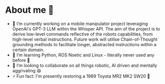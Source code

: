 # About me 🫠

- 🔭 I’m currently working on a mobile manipulator project leveraging OpenAI's GPT-3 LLM within the Whisper API. The aim of the project is to derive low-level commands reflective of the robots capabilities, from high-level verbal instructions. Future work will utilise Chain-of-Thought grounding methods to facilitate longer, abstracted instructions within a certain domain.
- 🌱 I’m learning Python, ROS Noetic and Linux - literally never used any before 🥸
- 👯 I’m looking to collaborate on all things robotic, AI driven and mentally aggrivating 😆
- ⚡ Fun fact: I'm presently restoring a 1989 Toyota MR2 MK2 SW20 🌚
